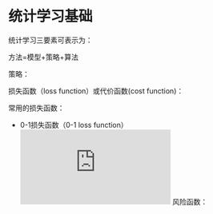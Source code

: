 # 统计学习基础

统计学习三要素可表示为：

方法=模型+策略+算法

策略：

损失函数（loss function）或代价函数(cost function)：

常用的损失函数：

* 0-1损失函数（0-1 loss function）
![first equation](https://latex.codecogs.com/gif.latex?%5Cdpi%7B80%7D%20L%28Y%2Cf%28X%29%29%3D%5Cbegin%7Bcases%7D%201%2C%20%26%20Y%20%5Cneq%20f%28X%29%20%5C%5C%200%2C%20%26%20Y%20%3D%20f%28X%29%20%5Cend%7Bcases%7D)
风险函数：





